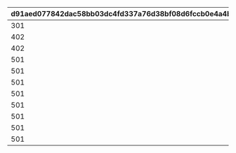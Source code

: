 |d91aed077842dac58bb03dc4fd337a76d38bf08d6fccb0e4a4bcd9d793f7154d|add7f5499c322748436da3765f3154ceb75aeaa5f14ebc52e276f9b27cac702b|b90b58ddb8970796a39f6bda5d0ca0ff470485de286a68d21a7279c1eb9f2f40|2330051e3054ecdc102c49052855dfe86000519054c65e98bdd406cd06f5dbc3|4c4420f9d4975442d9f14ebd9f38d2d5dbbf8425c8645f316d81650152479122|d87c4d6f20adf75f0e04318cda903a9860a5079e5a133ec90b9c6013bca5aca2|
| --- | --- | --- | --- | --- | --- |
|301|1|5201087|1|102013011|10201|
|402|1|5201081|1|102014021|10201|
|402|0|5201082|101|102014022|10201|
|501|1|5201066|1|102015011|10201|
|501|2|5201067|1|102015012|10201|
|501|3|5201068|1|102015013|10201|
|501|4|5201069|1|102015014|10201|
|501|5|5201070|1|102015015|10201|
|501|6|5201071|1|102015016|10201|
|501|7|5201072|1|102015017|10201|
|501|8|5201073|1|102015018|10201|